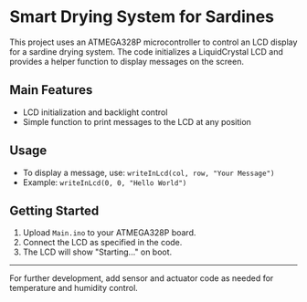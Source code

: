 # Smart Drying System for Sardines

This project uses an ATMEGA328P microcontroller to control an LCD display for a sardine drying system. The code initializes a LiquidCrystal LCD and provides a helper function to display messages on the screen.

## Main Features

- LCD initialization and backlight control
- Simple function to print messages to the LCD at any position

## Usage

- To display a message, use: `writeInLcd(col, row, "Your Message")`
- Example: `writeInLcd(0, 0, "Hello World")`

## Getting Started

1. Upload `Main.ino` to your ATMEGA328P board.
2. Connect the LCD as specified in the code.
3. The LCD will show "Starting..." on boot.

---
For further development, add sensor and actuator code as needed for temperature and humidity control.
